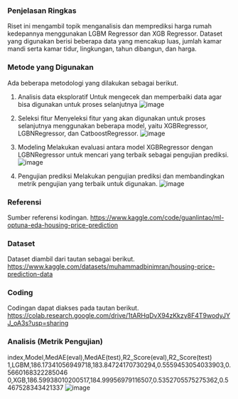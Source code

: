 ### Penjelasan Ringkas
Riset ini mengambil topik menganalisis dan memprediksi harga rumah kedepannya menggunakan LGBM Regressor dan XGB Regressor. Dataset yang digunakan berisi beberapa data yang mencakup luas, jumlah kamar mandi serta kamar tidur, lingkungan, tahun dibangun, dan harga.

### Metode yang Digunakan
Ada beberapa metodologi yang dilakukan sebagai berikut.
1. Analisis data eksploratif
Untuk mengecek dan memperbaiki data agar bisa digunakan untuk proses selanjutnya
![image](https://github.com/miadw/Riset-Informatika/assets/118716343/82feea3b-d17a-4384-a272-1ef2870f5444)

2. Seleksi fitur
Menyeleksi fitur yang akan digunakan untuk proses selanjutnya menggunakan beberapa model, yaitu XGBRegressor, LGBNRegressor, dan CatboostRegressor.
![image](https://github.com/miadw/Riset-Informatika/assets/118716343/da7604f1-87a1-47e8-8635-ee9bfdb8d42d)

3. Modeling
Melakukan evaluasi antara model XGBRegressor dengan LGBNRegressor untuk mencari yang terbaik sebagai pengujian prediksi.
![image](https://github.com/miadw/Riset-Informatika/assets/118716343/2021b65b-3050-4d7c-9ebb-eaf5b0bea38b)

4. Pengujian prediksi
Melakukan pengujian prediksi dan membandingkan metrik pengujian yang terbaik untuk digunakan.
![image](https://github.com/miadw/Riset-Informatika/assets/118716343/1018d77d-ba4b-4300-b87d-565e30279962)


### Referensi
Sumber referensi kodingan.
https://www.kaggle.com/code/guanlintao/ml-optuna-eda-housing-price-prediction 

### Dataset
Dataset diambil dari tautan sebagai berikut.
https://www.kaggle.com/datasets/muhammadbinimran/housing-price-prediction-data

### Coding
Codingan dapat diakses pada tautan berikut.
https://colab.research.google.com/drive/1tARHqDvX94zKkzy8F4T9wodyJYJ_oA3s?usp=sharing

### Analisis (Metrik Pengujian)
index,Model,MedAE(eval),MedAE(test),R2_Score(eval),R2_Score(test)
1,LGBM,186.17341056949718,183.84724170730294,0.5559453054033903,0.5660168322285046
0,XGB,186.59938010200517,184.99956979116507,0.5352705575275362,0.5467528343421337
![image](https://github.com/miadw/Riset-Informatika/assets/118716343/d41e9df3-1d86-4d4e-b3ec-4dfc23353cb1)

